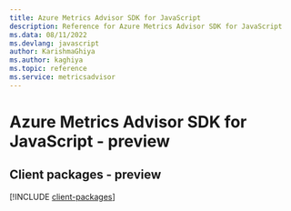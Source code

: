```yaml
---
title: Azure Metrics Advisor SDK for JavaScript
description: Reference for Azure Metrics Advisor SDK for JavaScript
ms.data: 08/11/2022
ms.devlang: javascript
author: KarishmaGhiya
ms.author: kaghiya
ms.topic: reference
ms.service: metricsadvisor
---
```

# Azure Metrics Advisor SDK for JavaScript - preview

## Client packages - preview
[!INCLUDE [client-packages](metrics-advisor-client-index.md)]
